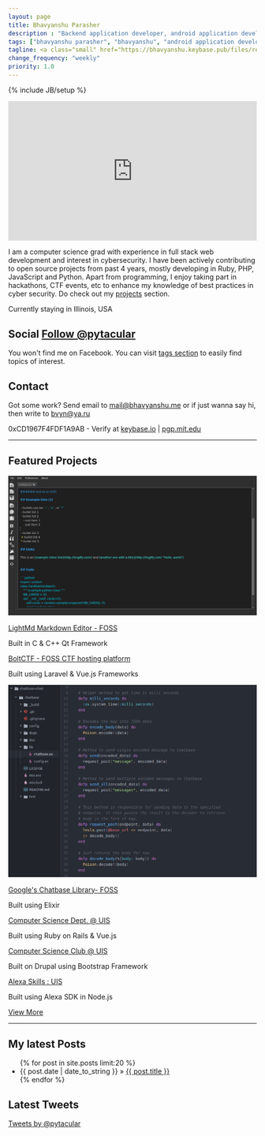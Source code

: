 ```yaml
---
layout: page
title: Bhavyanshu Parasher
description : "Backend application developer, android application developer, python and php application developer."
tags: ["bhavyanshu parasher", "bhavyanshu", "android application developer","backend application developer"]
tagline: <a class="small" href="https://bhavyanshu.keybase.pub/files/resume.pdf" target="_blank">Resume</a>
change_frequency: "weekly"
priority: 1.0
---
```

{% include JB/setup %}
<style>
.embed-container { position: relative; padding-bottom: 56.25%; height: 0; overflow: hidden; max-width: 100%; } 
.embed-container iframe, .embed-container object, .embed-container embed { position: absolute; top: 0; left: 0; width: 100%; height: 100%; }
</style>
<div class="row">
 <div class="col-md-12 bio">
  <div class="col-md-3">
    <div class="embed-container">
    <iframe src="https://www.youtube.com/embed/7Fy1_9NHIzY" frameborder="0" allowfullscreen></iframe>
    </div>
  </div>
  <div class="col-md-9 bio-text">
    <p>
    I am a computer science grad with experience in full stack web development and interest in cybersecurity. I have been actively contributing to open source projects from past 4 years, mostly developing in Ruby, PHP, JavaScript and Python. Apart from programming, I enjoy taking part in hackathons, CTF events, etc to enhance my knowledge of best practices in cyber security.
    Do check out my <a href="#featured-projects">projects</a> section.
    </p>
    <p>Currently staying in
     <span itemprop="address" itemscope
       itemtype="http://data-vocabulary.org/Address">
       <span itemprop="locality">Illinois</span>,
       <span itemprop="region">USA</span>
     </span>
    </p>
  </div>
 </div>
</div>

<div class="row">
  <div class="col-md-7 social">
    <h2>
    Social
    <a href="https://twitter.com/pytacular" class="twitter-follow-button" data-show-count="true" data-size="medium" data-lang="en">Follow @pytacular</a>
    </h2>
    <p class="social-icons">
      <a href="https://github.com/{{ site.author.github }}" target="_blank"><span class="fa fa-2x fa-github"></span></a>
      <a href="https://www.linkedin.com/in/bhavyanshu/" target="_blank"><span class="fa fa-2x fa-linkedin"></span></a>
      <a href="https://twitter.com/pytacular" target="_blank"><span class="fa fa-2x fa-twitter"></span></a>
      <a href="https://plus.google.com/112306240164215805986" rel="author" target="_blank"><span class="fa fa-2x fa-google-plus"></span></a>
      <a href="http://bhavyanshu.me/subscribe.html" target="_blank"><span class="fa fa-2x fa-rss"></span></a>
    </p>
    <p>You won't find me on Facebook.
    You can visit <a href="/tags.html">tags section</a> to easily find topics of interest.</p>
  </div>
  <div class="col-md-5" id="contact">
    <h2>Contact</h2>
    <p>
    Got some work? Send email to <a href="mailto:mail@bhavyanshu.me">mail@bhavyanshu.me</a>  or if just wanna say hi, then write to <a href="bvyn@ya.ru">bvyn@ya.ru</a>
    </p>
    <p>
    0xCD1967F4FDF1A9AB - Verify at <a target="_blank" href="https://keybase.io/bhavyanshu">keybase.io</a> | <a href="https://pgp.mit.edu/pks/lookup?op=vindex&fingerprint=on&search=0xCD1967F4FDF1A9AB" target="_blank">pgp.mit.edu</a>
    </p>
  </div>
</div>
<hr/>
<div class="row projects-home">
  <h2 id="featured-projects" class="text-center">Featured Projects</h2>
  <div class="col-md-12 text-center">
    <div class="col-sm-4 project">
      <img  src="assets/imags/lightmd/lightmd1.png" />
      <p><a href="https://github.com/bhavyanshu/LightMd_Editor" target="_blank">LightMd Markdown Editor - FOSS</a></p>
      <p>Built in C & C++ Qt Framework</p>
    </div>
    <div class="col-sm-4 project">
      <div class="image-block" style="background:url('assets/imags/boltctf/boltctf.png'); background-repeat:no-repeat; background-position:center top; background-size:cover;">
      </div>
      <p><a href="https://github.com/bhavyanshu/BoltCTF" target="_blank">BoltCTF - FOSS CTF hosting platform</a></p>
      <p>Built using Laravel & Vue.js Frameworks</p>
    </div>
    <div class="col-sm-4 project">
      <img  src="assets/imags/chatbase/chatbase-ex.png"/>
      <p><a href="https://github.com/bhavyanshu/Chatbase-elixir" target="_blank">Google's Chatbase Library- FOSS</a></p>
      <p>Built using Elixir</p>
    </div>
    <div class="col-sm-4 project">
      <div class="image-block" style="background:url('assets/imags/csc/csc-uis.jpg'); background-repeat:no-repeat; background-position:center top; background-size:contain;">
      </div>
      <p><a href="https://csc.uis.edu" target="_blank">Computer Science Dept. @ UIS</a></p>
      <p>Built using Ruby on Rails & Vue.js</p>
    </div>
    <div class="col-sm-4 project">
      <div class="image-block" style="background:url('assets/imags/csc/csclub-uis.png'); background-repeat:no-repeat; background-position:center top; background-size:contain;">
      </div>
      <p><a href="http://csclub.uis.edu" target="_blank">Computer Science Club @ UIS</a></p>
      <p>Built on Drupal using Bootstrap Framework</p>
    </div>
    <div class="col-sm-4 project">
      <a href="https://twitter.com/UISedu/status/925808247742914560" target="_blank">
      <div class="image-block" style="background:url('assets/imags/csc/alexa.png'); background-repeat:no-repeat; background-position:center top; background-size:contain;">
      </div>
      </a>
      <p><a href="https://www.uis.edu/webservices/projects/alexa-skill/" target="_blank">Alexa Skills : UIS</a></p>
      <p>Built using Alexa SDK in Node.js</p>
    </div>
  </div>
  <p class="text-center">
    <a class="btn btn-sm btn-primary margin-top" href="/projects.html">View More</a>
  </p>
</div>
<hr/>
<div class="row-fluid">
  <div class="col-md-8 latest_posts">
    <h2>My latest Posts</h2>
    <ul class="posts">
      {% for post in site.posts limit:20 %}
        <li><span>{{ post.date | date_to_string }}</span> &raquo; <a href="{{ BASE_PATH }}{{ post.url }}">{{ post.title }}</a></li>
      {% endfor %}
    </ul>
  </div>

  <div class="col-md-4">
    <h2>Latest Tweets</h2>
    <a class="twitter-timeline" height="500" href="https://twitter.com/pytacular" data-widget-id="388676082561318912">Tweets by @pytacular</a>
  </div>
</div>
